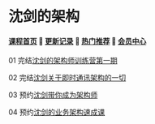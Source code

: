# 沈剑的架构

#### [**课程首页**](../../README.md) 💖 [**更新记录**](./gxjl-2023.md) 💖 [**热门推荐**](./rmtj.md) 💖 [**会员中心**](./vip.md)

01 完结[沈剑的架构师训练营第一期](https://www.jiagoushi.tech/detail/term_5ee4b1511ac29_g5N7NL/25)

02 完结[沈剑关于即时通讯架构的一切](https://www.jiagoushi.tech/detail/p_605ae917e4b007b4183a38e9/6)

03 预约[沈剑带你成为架构师](https://www.jiagoushi.tech/detail/p_601264e5e4b0f176aecca396/8)

04 预约[沈剑的业务架构速成课](https://www.jiagoushi.tech/detail/p_601264e5e4b0f176aecca396/8)